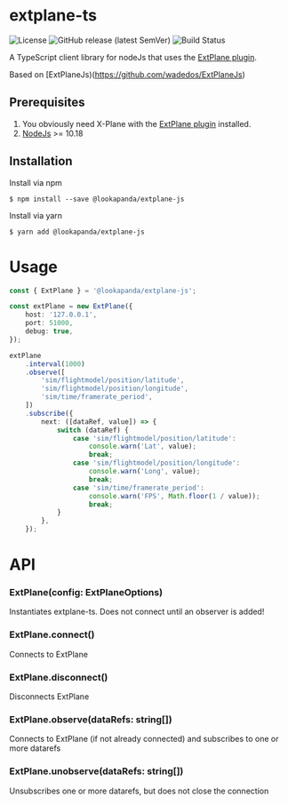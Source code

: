 # extplane-ts #

![License](https://img.shields.io/github/license/lookapanda/extplane-ts)
![GitHub release (latest SemVer)](https://img.shields.io/github/v/release/lookapanda/extplane-ts)
![Build Status](https://img.shields.io/github/workflow/status/lookapanda/extplane-ts/Release)

A TypeScript client library for nodeJs that uses the [ExtPlane plugin](https://github.com/vranki/ExtPlane).

Based on [ExtPlaneJs)(https://github.com/wadedos/ExtPlaneJs)

## Prerequisites
1. You obviously need X-Plane with the [ExtPlane plugin](https://github.com/vranki/ExtPlane) installed.
2. [NodeJs](https://nodejs.org) >= 10.18


## Installation
Install via npm

```
$ npm install --save @lookapanda/extplane-js
```

Install via yarn

```
$ yarn add @lookapanda/extplane-js
```


# Usage


```typescript
const { ExtPlane } = '@lookapanda/extplane-js';

const extPlane = new ExtPlane({
    host: '127.0.0.1',
    port: 51000,
    debug: true,
});

extPlane
    .interval(1000)
    .observe([
        'sim/flightmodel/position/latitude',
        'sim/flightmodel/position/longitude',
        'sim/time/framerate_period',
    ])
    .subscribe({
        next: ([dataRef, value]) => {
            switch (dataRef) {
                case 'sim/flightmodel/position/latitude':
                    console.warn('Lat', value);
                    break;
                case 'sim/flightmodel/position/longitude':
                    console.warn('Long', value);
                    break;
                case 'sim/time/framerate_period':
                    console.warn('FPS', Math.floor(1 / value));
                    break;
            }
        },
    });
```


# API

### ExtPlane(config: ExtPlaneOptions)
Instantiates extplane-ts. Does not connect until an observer is added! 

### ExtPlane.connect()
Connects to ExtPlane

### ExtPlane.disconnect()
Disconnects ExtPlane

### ExtPlane.observe(dataRefs: string[])
Connects to ExtPlane (if not already connected) and subscribes to one or more datarefs

### ExtPlane.unobserve(dataRefs: string[])
Unsubscribes one or more datarefs, but does not close the connection